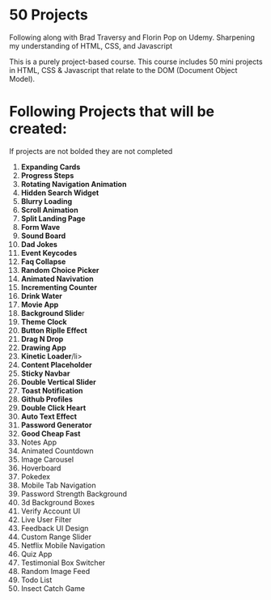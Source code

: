 # 50 Projects

<p>Following along with Brad Traversy and Florin Pop on Udemy. Sharpening my understanding of HTML, CSS, and Javascript</p>
<p>This is a purely project-based course. This course includes 50 mini projects in HTML, CSS & Javascript that relate to the DOM (Document Object Model).

# Following Projects that will be created:

<p>If projects are not bolded they are not completed</p>
<ol>
  <li><b>Expanding Cards</b></li>
  <li><b>Progress Steps</b></li>
  <li><b>Rotating Navigation Animation</b></li>
  <li><b>Hidden Search Widget</b></li>
  <li><b>Blurry Loading</b></li>
  <li><b>Scroll Animation</b></li>
  <li><b>Split Landing Page</b></li>
  <li><b>Form Wave</b></li>
  <li><b>Sound Board</b></li>
  <li><b>Dad Jokes</b></li>
  <li><b>Event Keycodes</b></li>
  <li><b>Faq Collapse</b></li>
  <li><b>Random Choice Picker</b></li>
  <li><b>Animated Navivation</b></li>
  <li><b>Incrementing Counter</b></li>
  <li><b>Drink Water</b></li>
  <li><b>Movie App</b></li>
  <li><b>Background Slide</b>r</li>
  <li><b>Theme Clock</b></li>
  <li><b>Button Riplle Effect</b></li>
  <li><b>Drag N Drop</b></li>
  <li><b>Drawing App</b></li>
  <li><b>Kinetic Loader</b>/li>
  <li><b>Content Placeholder</b></li>
  <li><b>Sticky Navbar</b></li>
  <li><b>Double Vertical Slider</b></li>
  <li><b>Toast Notification</b></li>
  <li><b>Github Profiles</b></li>
  <li><b>Double Click Heart</b></li>
  <li><b>Auto Text Effect</b></li>
  <li><b>Password Generator</b></li>
  <li><b>Good Cheap Fast</b></li>
  <li>Notes App</li>
  <li>Animated Countdown</li>
  <li>Image Carousel</li>
  <li>Hoverboard</li>
  <li>Pokedex</li>
  <li>Mobile Tab Navigation</li>
  <li>Password Strength Background</li>
  <li>3d Background Boxes</li>
  <li>Verify Account UI</li>
  <li>Live User Filter</li>
  <li>Feedback UI Design</li>
  <li>Custom Range Slider</li>
  <li>Netflix Mobile Navigation</li>
  <li>Quiz App</li>
  <li>Testimonial Box Switcher</li>
  <li>Random Image Feed</li> 
  <li>Todo List</li> 
  <li>Insect Catch Game</li> 
</ol>

